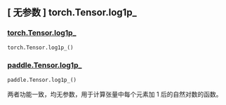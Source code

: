 ## [ 无参数 ] torch.Tensor.log1p_

### [torch.Tensor.log1p_](https://pytorch.org/docs/stable/generated/torch.Tensor.log1p_.html)

```python
torch.Tensor.log1p_()
```

### [paddle.Tensor.log1p_]()

```python
paddle.Tensor.log1p_()
```

两者功能一致，均无参数，用于计算张量中每个元素加 1 后的自然对数的函数。
